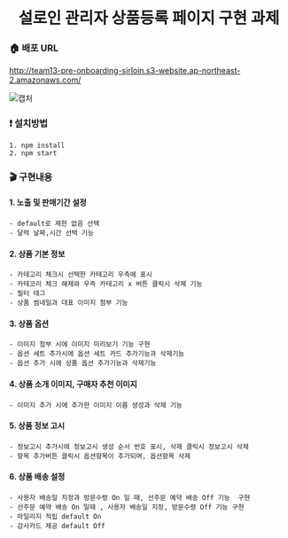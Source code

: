 <h1 align= "center"> 설로인 관리자 상품등록 페이지 구현 과제</h1>

### :house: 배포 URL
http://team13-pre-onboarding-sirloin.s3-website.ap-northeast-2.amazonaws.com/

![캡처](https://user-images.githubusercontent.com/65812122/151647077-90850869-809d-4be5-9041-4dc3f4d63a8f.PNG)
### :exclamation: 설치방법
~~~
1. npm install
2. npm start
~~~

### :clapper: 구현내용

#### 1. 노출 및 판매기간 설정
~~~
- default로 제한 없음 선택
- 달력 날짜,시간 선택 기능
~~~

#### 2. 상품 기본 정보
~~~
- 카테고리 체크시 선택한 카테고리 우측에 표시
- 카테코리 체크 해제와 우측 카테고리 x 버튼 클릭시 삭제 기능
- 필터 태그
- 상품 썸네일과 대표 이미지 첨부 기능
~~~

#### 3. 상품 옵션
~~~
- 이미지 첨부 시에 이미지 미리보기 기능 구현
- 옵션 세트 추가시에 옵션 세트 카드 추가기능과 삭제기능
- 옵션 추가 시에 상품 옵션 추가기능과 삭제기능
~~~

#### 4. 상품 소개 이미지, 구매자 추천 이미지
~~~
- 이미지 추가 시에 추가한 이미지 이름 생성과 삭제 기능
~~~

#### 5. 상품 정보 고시
~~~
- 정보고시 추가시에 정보고시 생성 순서 번호 표시, 삭제 클릭시 정보고시 삭제
- 항목 추가버튼 클릭시 옵션항목이 추가되며, 옵션항목 삭제
~~~


#### 6. 상품 배송 설정
~~~
- 사용자 배송일 지정과 방문수령 On 일 때, 선주문 예약 배송 Off 기능  구현
- 선주문 예약 배송 On 일때 , 사용자 배송일 지정, 방문수령 Off 기능 구현
- 마일리지 적립 default On
- 감사카드 제공 default Off
~~~
